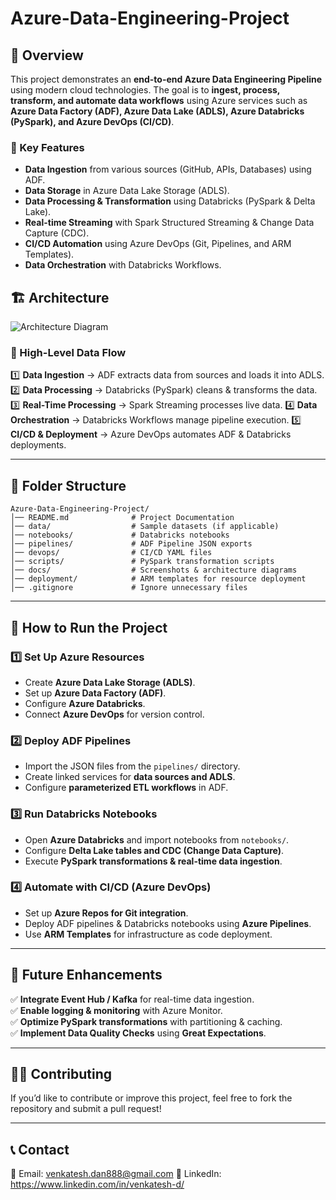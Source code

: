 # Azure-Data-Engineering-Project

## 📌 Overview
This project demonstrates an **end-to-end Azure Data Engineering Pipeline** using modern cloud technologies. The goal is to **ingest, process, transform, and automate data workflows** using Azure services such as **Azure Data Factory (ADF), Azure Data Lake (ADLS), Azure Databricks (PySpark), and Azure DevOps (CI/CD)**.

### 🔹 Key Features
- **Data Ingestion** from various sources (GitHub, APIs, Databases) using ADF.
- **Data Storage** in Azure Data Lake Storage (ADLS).
- **Data Processing & Transformation** using Databricks (PySpark & Delta Lake).
- **Real-time Streaming** with Spark Structured Streaming & Change Data Capture (CDC).
- **CI/CD Automation** using Azure DevOps (Git, Pipelines, and ARM Templates).
- **Data Orchestration** with Databricks Workflows.

## 🏗️ Architecture
![Architecture Diagram](docs/architecture.png)

### 🔹 High-Level Data Flow
1️⃣ **Data Ingestion** → ADF extracts data from sources and loads it into ADLS.
2️⃣ **Data Processing** → Databricks (PySpark) cleans & transforms the data.
3️⃣ **Real-Time Processing** → Spark Streaming processes live data.
4️⃣ **Data Orchestration** → Databricks Workflows manage pipeline execution.
5️⃣ **CI/CD & Deployment** → Azure DevOps automates ADF & Databricks deployments.

---
## 📂 Folder Structure
```
Azure-Data-Engineering-Project/
│── README.md              # Project Documentation
│── data/                  # Sample datasets (if applicable)
│── notebooks/             # Databricks notebooks
│── pipelines/             # ADF Pipeline JSON exports
│── devops/                # CI/CD YAML files
│── scripts/               # PySpark transformation scripts
│── docs/                  # Screenshots & architecture diagrams
│── deployment/            # ARM templates for resource deployment
│── .gitignore             # Ignore unnecessary files
```

---
## 🚀 How to Run the Project

### **1️⃣ Set Up Azure Resources**
- Create **Azure Data Lake Storage (ADLS)**.
- Set up **Azure Data Factory (ADF)**.
- Configure **Azure Databricks**.
- Connect **Azure DevOps** for version control.

### **2️⃣ Deploy ADF Pipelines**
- Import the JSON files from the `pipelines/` directory.
- Create linked services for **data sources and ADLS**.
- Configure **parameterized ETL workflows** in ADF.

### **3️⃣ Run Databricks Notebooks**
- Open **Azure Databricks** and import notebooks from `notebooks/`.
- Configure **Delta Lake tables and CDC (Change Data Capture)**.
- Execute **PySpark transformations & real-time data ingestion**.

### **4️⃣ Automate with CI/CD (Azure DevOps)**
- Set up **Azure Repos for Git integration**.
- Deploy ADF pipelines & Databricks notebooks using **Azure Pipelines**.
- Use **ARM Templates** for infrastructure as code deployment.

---
## 🔮 Future Enhancements
✅ **Integrate Event Hub / Kafka** for real-time data ingestion.  
✅ **Enable logging & monitoring** with Azure Monitor.  
✅ **Optimize PySpark transformations** with partitioning & caching.  
✅ **Implement Data Quality Checks** using **Great Expectations**.

---
## 👨‍💻 Contributing
If you’d like to contribute or improve this project, feel free to fork the repository and submit a pull request!

---
## 📞 Contact
📧 Email: venkatesh.dan888@gmail.com
🔗 LinkedIn: https://www.linkedin.com/in/venkatesh-d/

